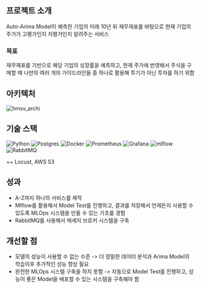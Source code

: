## 프로젝트 소개
Auto-Arima Model이 예측한 기업의 미래 10년 뒤 재무재표를 바탕으로 현재 기업의 주가가 고평가인지 저평가인지 알려주는 서비스

### 목표
재무재표를 기반으로 해당 기업의 성장률을 예측하고, 현재 주가에 반영해서 주식을 구매할 때 나만의 여러 개의 가이드라인들 중 하나로 활용해 투기가 아닌 투자를 하기 위함

## 아키텍처
![hmsv_archi](https://github.com/TetorCo/hmsv/assets/76984534/00e3d6e1-7c4e-4053-89d8-3a92f3cf9f29)

## 기술 스택
![Python](https://img.shields.io/badge/python-3670A0?style=for-the-badge&logo=python&logoColor=ffdd54)
![Postgres](https://img.shields.io/badge/postgres-%23316192.svg?style=for-the-badge&logo=postgresql&logoColor=white)
![Docker](https://img.shields.io/badge/docker-%230db7ed.svg?style=for-the-badge&logo=docker&logoColor=white)
![Prometheus](https://img.shields.io/badge/Prometheus-E6522C?style=for-the-badge&logo=Prometheus&logoColor=white)
![Grafana](https://img.shields.io/badge/grafana-%23F46800.svg?style=for-the-badge&logo=grafana&logoColor=white)
![mlflow](https://img.shields.io/badge/mlflow-%23d9ead3.svg?style=for-the-badge&logo=numpy&logoColor=blue)
![RabbitMQ](https://img.shields.io/badge/Rabbitmq-FF6600?style=for-the-badge&logo=rabbitmq&logoColor=white)

++ Locust, AWS S3

## 성과
- A-Z까지 하나의 서비스를 제작
- Mlflow를 활용해서 Model Test를 진행하고, 결과를 저장해서 언제든지 사용할 수 있도록 MLOps 시스템을 만들 수 있는 기초를 경험
- RabbitMQ를 사용해서 메세지 브로커 시스템을 구축

## 개선할 점
- 모델의 성능이 사용할 수 없는 수준 -> 더 정밀한 데이터 분석과 Arima Model의 학습이후 추가적인 성능 향상 필요
- 완전한 MLOps 시스템 구축을 하지 못함 -> 자동으로 Model Test를 진행하고, 성능이 좋은 Model을 배포할 수 있는 시스템을 구축해야 함
